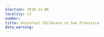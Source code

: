 ```yaml
---
election: 2018-11-06
locality: sf
number: 
title: Universal Childcare in San Francisco
data_warning: 
---
```


